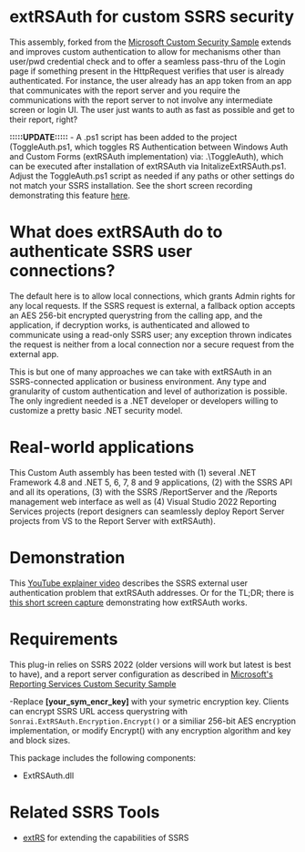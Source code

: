# extRSAuth for custom SSRS security
This assembly, forked from the [Microsoft Custom Security Sample](https://github.com/Microsoft/Reporting-Services/tree/master/CustomSecuritySample) extends and improves custom authentication to allow for mechanisms other than user/pwd credential check and to offer a seamless pass-thru of the Login page if something present in the HttpRequest verifies that user is already authenticated. For instance, the user already has an app token from an app that communicates with the report server and you require the communications with the report server to not involve any intermediate screen or login UI. The user just wants to auth as fast as possible and get to their report, right?

**:::::UPDATE:::::** - A .ps1 script has been added to the project (ToggleAuth.ps1, which toggles RS Authentication between Windows Auth and Custom Forms (extRSAuth implementation) via: .\ToggleAuth), which can be executed after installation of extRSAuth via InitalizeExtRSAuth.ps1. Adjust the ToggleAuth.ps1 script as needed if any paths or other settings do not match your SSRS installation. See the short screen recording demonstrating this feature [here](https://www.youtube.com/watch?v=5L1wRfP8A-k).

# What does extRSAuth do to authenticate SSRS user connections?
The default here is to allow local connections, which grants Admin rights for any local requests. If the SSRS request is external, a fallback option accepts an AES 256-bit encrypted querystring from the calling app, and the application, if decryption works, is authenticated and allowed to communicate using a read-only SSRS user; any exception thrown indicates the request is neither from a local connection nor a secure request from the external app.

This is but one of many approaches we can take with extRSAuth in an SSRS-connected application or business environment. Any type and granularity of custom authentication and level of authorization is possible. The only ingredient needed is a .NET developer or developers willing to customize a pretty basic .NET security model.

# Real-world applications
This Custom Auth assembly has been tested with (1) several .NET Framework 4.8 and .NET 5, 6, 7, 8 and 9 applications, (2) with the SSRS API and all its operations, (3) with the SSRS /ReportServer and the /Reports management web interface as well as (4) Visual Studio 2022 Reporting Services projects (report designers can seamlessly deploy Report Server projects from VS to the Report Server with extRSAuth).

# Demonstration
This [YouTube explainer video](https://www.youtube.com/watch?v=B49b_y42vNA) describes the SSRS external user authentication problem that extRSAuth addresses. Or for the TL;DR; there is [this short screen capture](https://www.youtube.com/watch?v=0NmlrADXvZo) demonstrating how extRSAuth works.

# Requirements
This plug-in relies on SSRS 2022 (older versions will work but latest is best to have), and a report server configuration as described in [Microsoft's Reporting Services Custom Security Sample](https://github.com/Microsoft/Reporting-Services/tree/master/CustomSecuritySample)

-Replace **[your_sym_encr_key]** with your symetric encryption key. Clients can encrypt SSRS URL access querystring with `Sonrai.ExtRSAuth.Encryption.Encrypt()` or a similiar 256-bit AES encryption implementation, or modify Encrypt() with any encryption algorithm and key and block sizes.

This package includes the following components:
- ExtRSAuth.dll

# Related SSRS Tools
- [extRS](https://github.com/sonrai-LLC/extRS) for extending the capabilities of SSRS
